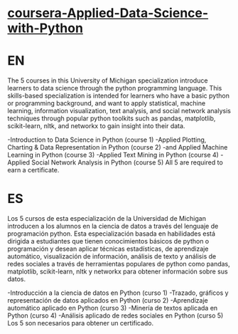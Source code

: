 # [coursera-Applied-Data-Science-with-Python](https://www.coursera.org/specializations/data-science-python?= "Applied-Data-Science-with-Python")

# EN

The 5 courses in this University of Michigan specialization introduce learners to data science through the python programming language. This skills-based specialization is intended for learners who have a basic python or programming background, and want to apply statistical, machine learning, information visualization, text analysis, and social network analysis techniques through popular python toolkits such as pandas, matplotlib, scikit-learn, nltk, and networkx to gain insight into their data.

-Introduction to Data Science in Python (course 1)
-Applied Plotting, Charting & Data Representation in Python (course 2)
-and Applied Machine Learning in Python (course 3) 
-Applied Text Mining in Python (course 4) 
-Applied Social Network Analysis in Python (course 5)
All 5 are required to earn a certificate.

# ES

Los 5 cursos de esta especialización de la Universidad de Michigan introducen a los alumnos en la ciencia de datos a través del lenguaje de programación python. Esta especialización basada en habilidades está dirigida a estudiantes que tienen conocimientos básicos de python o programación y desean aplicar técnicas estadísticas, de aprendizaje automático, visualización de información, análisis de texto y análisis de redes sociales a través de herramientas populares de python como pandas, matplotlib, scikit-learn, nltk y networkx para obtener información sobre sus datos.

-Introducción a la ciencia de datos en Python (curso 1)
-Trazado, gráficos y representación de datos aplicados en Python (curso 2)
-Aprendizaje automático aplicado en Python (curso 3) 
-Minería de textos aplicada en Python (curso 4) 
-Análisis aplicado de redes sociales en Python (curso 5)
Los 5 son necesarios para obtener un certificado.
 


